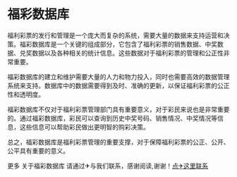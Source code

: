 # 福彩数据库

福利彩票的发行和管理是一个庞大而复杂的系统，需要大量的数据来支持运营和决策。福彩数据库是一个关键的组成部分，它包含了福利彩票的销售数据、中奖数据、兑奖数据以及各种相关的统计信息。这些数据对于福利彩票的管理和公正性非常重要。

福彩数据库的建立和维护需要大量的人力和物力投入，同时也需要高效的数据管理系统来支持。数据库中的数据需要得到及时、准确的更新，以保证福利彩票的公正性和透明度。

福彩数据库不仅对于福利彩票管理部门具有重要意义，对于彩民来说也是非常重要的。通过福彩数据库，彩民可以查询到历史中奖号码、销售情况、中奖情况等信息，这些信息可以帮助彩民做出更明智的购彩决策。

总之，福彩数据库是福利彩票管理的重要支撑，对于保障福利彩票的公正、公开、公平具有重要的意义。

更多 关于福彩数据库 请通过✈与我们联系，感谢阅读,谢谢！[点✈这里联系](https://b.k02.cc)